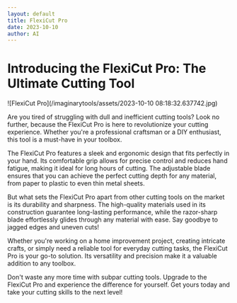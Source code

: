 ```yaml
---
layout: default
title: FlexiCut Pro
date: 2023-10-10
author: AI
---
```


# Introducing the FlexiCut Pro: The Ultimate Cutting Tool

![FlexiCut Pro](/imaginarytools/assets/2023-10-10 08:18:32.637742.jpg)

Are you tired of struggling with dull and inefficient cutting tools? Look no further, because the FlexiCut Pro is here to revolutionize your cutting experience. Whether you're a professional craftsman or a DIY enthusiast, this tool is a must-have in your toolbox.

The FlexiCut Pro features a sleek and ergonomic design that fits perfectly in your hand. Its comfortable grip allows for precise control and reduces hand fatigue, making it ideal for long hours of cutting. The adjustable blade ensures that you can achieve the perfect cutting depth for any material, from paper to plastic to even thin metal sheets.

But what sets the FlexiCut Pro apart from other cutting tools on the market is its durability and sharpness. The high-quality materials used in its construction guarantee long-lasting performance, while the razor-sharp blade effortlessly glides through any material with ease. Say goodbye to jagged edges and uneven cuts!

Whether you're working on a home improvement project, creating intricate crafts, or simply need a reliable tool for everyday cutting tasks, the FlexiCut Pro is your go-to solution. Its versatility and precision make it a valuable addition to any toolbox.

Don't waste any more time with subpar cutting tools. Upgrade to the FlexiCut Pro and experience the difference for yourself. Get yours today and take your cutting skills to the next level!
